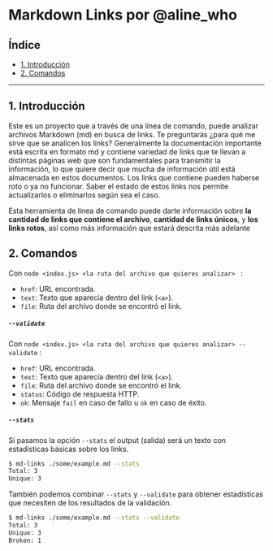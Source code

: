 # Markdown Links por @aline_who

## Índice

* [1. Introducción](#1-introducción)
* [2. Comandos](#2-comandos)

***

## 1. Introducción

Este es un proyecto que a través de una línea de comando, puede analizar archivos Markdown (md) en busca de links. 
Te preguntarás ¿para qué me sirve que se analicen los links?
Generalmente la documentación importante está escrita en formato md y contiene variedad de links que te llevan a distintas páginas web que son fundamentales para transmitir la información, lo que quiere decir que mucha de información útil está almacenada en estos documentos. 
Los links que contiene pueden haberse roto o ya no funcionar. Saber el estado de estos links nos permite actualizarlos o eliminarlos según sea el caso. 

Esta herramienta de línea de comando puede darte información sobre **la cantidad de links que contiene el archivo**, **cantidad de links únicos**, y **los links rotos**, así como más información que estará descrita más adelante

## 2. Comandos


Con `node <index.js> <la ruta del archivo que quieres analizar> ` :

* `href`: URL encontrada.
* `text`: Texto que aparecía dentro del link (`<a>`).
* `file`: Ruta del archivo donde se encontró el link.

##### `--validate`

Con `node <index.js> <la ruta del archivo que quieres analizar> --validate` :

* `href`: URL encontrada.
* `text`: Texto que aparecía dentro del link (`<a>`).
* `file`: Ruta del archivo donde se encontró el link.
* `status`: Código de respuesta HTTP.
* `ok`: Mensaje `fail` en caso de fallo u `ok` en caso de éxito.


##### `--stats`

Si pasamos la opción `--stats` el output (salida) será un texto con estadísticas
básicas sobre los links.

```sh
$ md-links ./some/example.md --stats
Total: 3
Unique: 3
```

También podemos combinar `--stats` y `--validate` para obtener estadísticas que
necesiten de los resultados de la validación.

```sh
$ md-links ./some/example.md --stats --validate
Total: 3
Unique: 3
Broken: 1
```

